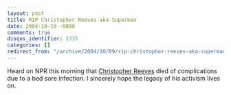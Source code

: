```yaml
---
layout: post
title: RIP Christopher Reeves aka Superman
date: 2004-10-10 -0800
comments: true
disqus_identifier: 1335
categories: []
redirect_from: "/archive/2004/10/09/rip-christopher-reeves-aka-superman.aspx/"
---
```


Heard on NPR this morning that [Christopher
Reeves](http://www.imdb.com/name/nm0001659/) died of complications due
to a bed sore infection. I sincerely hope the legacy of his activism
lives on.

